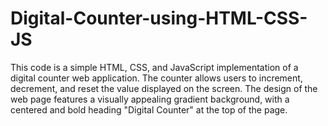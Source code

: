 # Digital-Counter-using-HTML-CSS-JS
This code is a simple HTML, CSS, and JavaScript implementation of a digital counter web application. The counter allows users to increment, decrement, and reset the value displayed on the screen. The design of the web page features a visually appealing gradient background, with a centered and bold heading "Digital Counter" at the top of the page.
